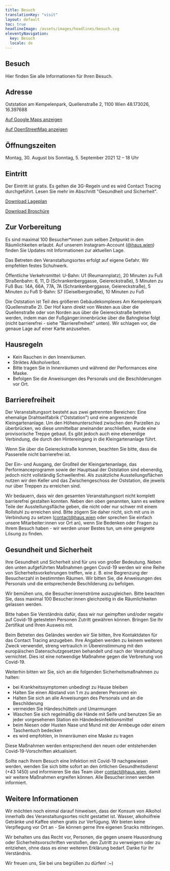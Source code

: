 ```yaml
---
title: Besuch
translationKey: "visit"
layout: default
toc: true
headlineImage: /assets/images/headlines/besuch.svg
eleventyNavigation:
  key: Besuch
  locale: de
---
```


## Besuch

Hier finden Sie alle Informationen für Ihren Besuch.

## Adresse
Oststation am Kempelenpark, Quellenstraße 2, 1100 Wien
48.173026, 16.397688

[Auf Google Maps anzeigen](https://www.google.com/maps/place/Oststation+am+Kempelenpark/@48.1729214,16.3959713,17z/data=!3m1!4b1!4m5!3m4!1s0x476da9cea2155d9f:0xdb561e37cd754e6!8m2!3d48.1729214!4d16.39816?hl=de-AT)

[Auf OpenStreetMap anzeigen](https://www.openstreetmap.org/note/2802863#map=18)

## Öffnungszeiten
Montag, 30. August bis Sonntag, 5. September 2021 
12 – 18 Uhr

## Eintritt
Der Eintritt ist gratis. 
Es gelten die 3G-Regeln und es wird Contact Tracing durchgeführt. Lesen Sie mehr im Abschnitt "Gesundheit und Sicherheit".

[Download Lageplan](/assets/documents/floorplan.pdf)

[Download Broschüre](/assets/documents/brochure.pdf)

## Zur Vorbereitung
Es sind maximal 100 Besucher*innen zum selben Zeitpunkt in den Räumlichkeiten erlaubt. Auf unserem Instagram-Account ([@haus.wien](https://www.instagram.com/haus.wien/)) finden Sie Updates mit Informationen zur aktuellen Lage. 

Das Betreten den Veranstaltungsortes erfolgt auf eigene Gefahr. Wir empfehlen festes Schuhwerk. 

Öffentliche Verkehrsmittel:
U-Bahn: U1 (Reumannplatz), 20 Minuten zu Fuß
Straßenbahn: 6, 11, D (Schrankenberggasse, Geiereckstraße), 5 Minuten zu Fuß
Bus: 14A, 66A, 77A, 7A (Schrankenberggasse, Geiereckstraße), 5 Minuten zu Fuß
S-Bahn: S7 (Geiselbergstraße), 10 Minuten zu Fuß

Die Oststation ist Teil des größeren Gebäudekomplexes Am Kempelenpark (Quellenstraße 2). Der Hof kann direkt von Westen aus über die Quellenstraße oder von Norden aus über die Geiereckstraße betreten werden, indem man der Fußgänger:innenbrücke über die Bahngleise folgt (nicht barrierefrei - siehe "Barrierefreiheit" unten). Wir schlagen vor, die genaue Lage auf einer Karte anzusehen.

## Hausregeln
- Kein Rauchen in den Innenräumen.
- Striktes Alkoholverbot.
- Bitte tragen Sie in Innenräumen und während der Performances eine Maske.
- Befolgen Sie die Anweisungen des Personals und die Beschilderungen vor Ort.
  
## Barrierefreiheit
Der Veranstaltungsort besteht aus zwei getrennten Bereichen: Eine ehemalige Drahtseilfabrik ("Oststation") und eine angrenzende Kleingartenanlage. Um den Höhenunterschied zwischen den Parzellen zu überbrücken, wo diese unmittelbar aneinander anschließen, wurde eine provisorische Treppe gebaut. Es gibt jedoch auch eine ebenerdige Verbindung, die durch den Hintereingang in die Kleingartenanlage führt. 

Wenn Sie über die Geiereckstraße kommen, beachten Sie bitte, dass die Passerelle nicht barrierefrei ist.

Der Ein- und Ausgang, der Großteil der Kleingartenanlage, das Performanceprogramm sowie der Hauptsaal der Oststation sind ebenerdig, jedoch nicht vollständig Schwellenfrei. Als zusätzliche Ausstellungsflächen nutzen wir den Keller und das Zwischengeschoss der Oststation, die jeweils nur über Treppen zu erreichen sind.

Wir bedauern, dass wir den gesamten Veranstaltungsort nicht komplett barrierefrei gestalten konnten. Neben den oben genannten, kann es weitere Teile der Ausstellungsfläche geben, die nicht oder nur schwer mit einem Rollstuhl zu erreichen sind. Bitte zögern Sie daher nicht, sich mit uns in Verbindung zu setzen (contact@haus.wien oder sprechen Sie einfach unsere Mitarbeiter:innen vor Ort an), wenn Sie Bedenken oder Fragen zu Ihrem Besuch haben - wir werden unser Bestes tun, um eine geeignete Lösung zu finden.

## Gesundheit und Sicherheit

Ihre Gesundheit und Sicherheit sind für uns von großer Bedeutung. Neben den unten aufgeführten Maßnahmen gegen Covid-19 werden wir eine Reihe von Sicherheitsvorkehrungen treffen, wie z. B. eine Begrenzung der Besucherzahl in bestimmten Räumen. Wir bitten Sie, die Anweisungen des Personals und die entsprechende Beschilderung zu befolgen.

Wir bemühen uns, die Besucher:innenströme auszugleichen. Bitte beachten Sie, dass maximal 100 Besucher:innen gleichzeitig in die Räumlichkeiten gelassen werden.

Bitte haben Sie Verständnis dafür, dass wir nur geimpften und/oder negativ auf Covid-19 getesteten Personen Zutritt gewähren können. Bringen Sie Ihr Zertifikat und Ihren Ausweis mit.

Beim Betreten des Geländes werden wir Sie bitten, Ihre Kontaktdaten für das Contact Tracing anzugeben. Ihre Angaben werden zu keinem weiteren Zweck verwendet, streng vertraulich in Übereinstimmung mit den europäischen Datenschutzgesetzen behandelt und nach der Veranstaltung vernichtet. Dies ist eine notwendige Maßnahme gegen die Verbreitung von Covid-19.

Weiterhin bitten wir Sie, sich an die folgenden Sicherheitsmaßnahmen zu halten:

- bei Krankheitssymptomen unbedingt zu Hause bleiben
- Halten Sie einen Abstand von 1 m zu anderen Personen ein
- Halten Sie sich an alle Anweisungen des Personals und an die Beschilderung
- vermeiden Sie Händeschütteln und Umarmungen
- Waschen Sie sich regelmäßig die Hände mit Seife und benutzen Sie an jeder vorgesehenen Station ein Händedesinfektionsmittel
- beim Niesen oder Husten Nase und Mund mit der Armbeuge oder einem Taschentuch bedecken
- es wird empfohlen, in Innenräumen eine Maske zu tragen

Diese Maßnahmen werden entsprechend den neuen oder entstehenden Covid-19-Vorschriften aktualisiert.

Sollte nach Ihrem Besuch eine Infektion mit Covid-19 nachgewiesen werden, wenden Sie sich bitte sofort an den örtlichen Gesundheitsdienst (+43 1450) und informieren Sie das Team über contact@haus.wien, damit wir weitere Maßnahmen ergreifen können. Alle Besucher:innen werden informiert.

## Weitere Informationen
Wir möchten noch einmal darauf hinweisen, dass der Konsum von Alkohol innerhalb des Veranstaltungsortes nicht gestattet ist. Wasser, alkoholfreie Getränke und Kaffee stehen gratis zur Verfügung. Wir bieten keine Verpflegung vor Ort an - Sie können gerne Ihre eigenen Snacks mitbringen.

Wir behalten uns das Recht vor, Personen, die gegen unsere Hausordnung oder Sicherheitsvorschriften verstoßen, den Zutritt zu verweigern oder zu entziehen, ohne dass es einer weiteren Erklärung bedarf. Danke für Ihr Verständnis.

Wir freuen uns, Sie bei uns begrüßen zu dürfen! :~)
